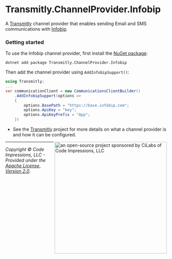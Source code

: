 # Transmitly.ChannelProvider.Infobip

A [Transmitly](https://github.com/transmitly/transmitly) channel provider that enables sending Email and SMS communications with [Infobip](https://www.infobip.com/).

### Getting started

To use the Infobip channel provider, first install the [NuGet package](https://nuget.org/packages/transmitly.channelprovider.infobip):

```shell
dotnet add package Transmitly.ChannelProvider.Infobip
```

Then add the channel provider using `AddInfobipSupport()`:

```csharp
using Transmitly;
...
var communicationClient = new CommunicationsClientBuilder()
	.AddInfobipSupport(options =>
	{
		options.BasePath = "https://base.infobip.com";
		options.ApiKey = "key";
		options.ApiKeyPrefix = "App";
	})
```
* See the [Transmitly](https://github.com/transmitly/transmitly) project for more details on what a channel provider is and how it can be configured.


<picture>
  <source media="(prefers-color-scheme: dark)" srcset="https://github.com/transmitly/transmitly/assets/3877248/524f26c8-f670-4dfa-be78-badda0f48bfb">
  <img alt="an open-source project sponsored by CiLabs of Code Impressions, LLC" src="https://github.com/transmitly/transmitly/assets/3877248/34239edd-234d-4bee-9352-49d781716364" width="350" align="right">
</picture> 

---------------------------------------------------

_Copyright &copy; Code Impressions, LLC - Provided under the [Apache License, Version 2.0](http://apache.org/licenses/LICENSE-2.0.html)._
